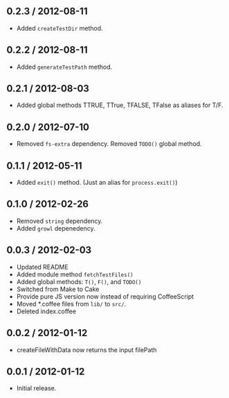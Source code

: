 0.2.3 / 2012-08-11
------------------
* Added `createTestDir` method.

0.2.2 / 2012-08-11
------------------
* Added `generateTestPath` method.

0.2.1 / 2012-08-03
------------------
* Added global methods TTRUE, TTrue, TFALSE, TFalse as aliases for T/F.

0.2.0 / 2012-07-10
------------------
* Removed `fs-extra` dependency. Removed `TODO()` global method.

0.1.1 / 2012-05-11
------------------
* Added `exit()` method. (Just an alias for `process.exit()`)

0.1.0 / 2012-02-26
------------------
* Removed `string` dependency.
* Added `growl` depenedency.

0.0.3 / 2012-02-03
------------------
* Updated README
* Added module method `fetchTestFiles()`
* Added global methods: `T()`, `F()`, and `TODO()`
* Switched from Make to Cake
* Provide pure JS version now instead of requiring CoffeeScript
* Moved *.coffee files from `lib/` to `src/`.
* Deleted index.coffee

0.0.2 / 2012-01-12
------------------
* createFileWithData now returns the input filePath

0.0.1 / 2012-01-12
------------------
* Initial release.
